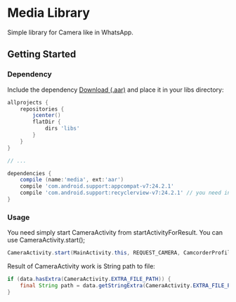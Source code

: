 # Media Library

Simple library for Camera like in WhatsApp. 

## Getting Started

### Dependency

Include the dependency [Download (.aar)](https://github.com/RollnCodeGit/Media-Library/blob/master/release/library-release.aar) and place it in your libs directory:

```groovy
allprojects {
    repositories {
        jcenter()
        flatDir {
            dirs 'libs'
        }
    }
}

// ...

dependencies {
    compile (name:'media', ext:'aar')
    compile 'com.android.support:appcompat-v7:24.2.1'
    compile 'com.android.support:recyclerview-v7:24.2.1' // you need include this too
}
```

### Usage

You need simply start CameraActivity from startActivityForResult. You can use CameraActivity.start();

```java
CameraActivity.start(MainActivity.this, REQUEST_CAMERA, CamcorderProfile.QUALITY_720P);
```

Result of CameraActivity work is String path to file:

```java
if (data.hasExtra(CameraActivity.EXTRA_FILE_PATH)) {
	final String path = data.getStringExtra(CameraActivity.EXTRA_FILE_PATH);
}
```